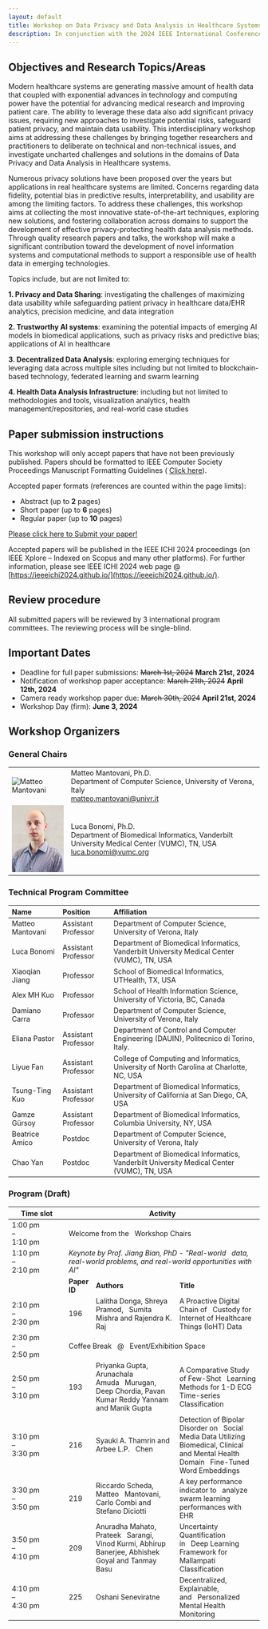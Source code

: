 ```yaml
---
layout: default
title: Workshop on Data Privacy and Data Analysis in Healthcare Systems
description: In conjunction with the 2024 IEEE International Conference on Healthcare Informatics (IEEE ICHI 2024) - 3rd June 2024 - Orlando (FL) - USA
---
```



## Objectives and Research Topics/Areas

<div class="jt"> 

Modern healthcare systems are generating massive amount of health data that coupled with exponential advances in technology and computing power have the potential for advancing medical research and improving patient care.  The ability to leverage these data also add significant privacy issues, requiring new approaches to investigate potential risks, safeguard patient privacy, and maintain data usability. This interdisciplinary workshop aims at addressing these challenges by bringing together researchers and practitioners to deliberate on technical and non-technical issues, and investigate uncharted challenges and solutions in the domains of Data Privacy and Data Analysis in Healthcare systems.

Numerous privacy solutions have been proposed over the years but applications in real healthcare systems are limited.  Concerns regarding data fidelity, potential bias in predictive results, interpretability, and usability are among the limiting factors. To address these challenges, this workshop aims at collecting the most innovative state-of-the-art techniques, exploring new solutions, and fostering collaboration across domains to support the development of effective privacy-protecting health data analysis methods.  Through quality research papers and talks, the workshop will make a significant contribution toward the  development of novel information systems and computational methods to support a responsible use of health data in emerging technologies. 

</div>

Topics include, but are not limited to:

**1. Privacy and Data Sharing**: investigating the challenges of maximizing data usability while safeguarding patient privacy in healthcare data/EHR analytics, precision medicine, and data integration

**2. Trustworthy AI systems**: examining the potential impacts of emerging AI models in biomedical applications, such as privacy risks and predictive bias; applications of AI in healthcare

**3. Decentralized Data Analysis**: exploring emerging techniques for leveraging data across multiple sites including but not limited to blockchain-based technology, federated learning and swarm learning

**4. Health Data Analysis Infrastructure**: including but not limited to methodologies and tools, visualization analytics, health management/repositories, and real-world  case studies



## Paper submission instructions

This workshop will only accept papers that have not been previously published.
Papers should be formatted to IEEE Computer Society Proceedings Manuscript Formatting Guidelines ( [Click here](https://www.ieee.org/conferences/publishing/templates.html)).

Accepted paper formats (references are counted within the page limits):

* Abstract (up to **2** pages)
* Short paper (up to **6** pages)
* Regular paper (up to **10** pages)

[Please click here to Submit your paper!](https://easychair.org/conferences/?conf=ieeeichi2024)

Accepted papers will be published in the IEEE ICHI 2024 proceedings (on IEEE Xplore – Indexed on Scopus and many other platforms). For further information, please see IEEE ICHI 2024 web page @ [https://ieeeichi2024.github.io/](https://ieeeichi2024.github.io/).

## Review procedure

All submitted papers will be reviewed by 3 international program committees. 
The reviewing process will be single-blind.

## Important Dates

* Deadline for full paper submissions: ~~March 1st, 2024~~ **March 21st, 2024**
* Notification of workshop paper acceptance: ~~March 21th, 2024~~ **April 12th, 2024**
* Camera ready workshop paper due: ~~March 30th, 2024~~ **April 21st, 2024**
* Workshop Day (firm): **June 3, 2024**

## Workshop Organizers

### General Chairs

<table class="tg">
<tbody>
  <tr>
    <td class="tg-0lax"><img src="https://www.di.univr.it/documenti//Persona/foto/foto765713.jpg" alt="Matteo Mantovani" width="150"></td>
    <td class="pad tg-0lax tg-cly1">Matteo Mantovani, Ph.D.<br>Department of Computer Science, University of Verona, Italy<br><a href="mailto:matteo.mantovani@univr.it">matteo.mantovani@univr.it</a> <br>  </td>
  </tr>
  <tr>
    <td class="tg-0lax toppp"><img src="LucaBonomi.jpg" alt="Luca Bonomi" width="150"></td>
    <td class="pad tg-0lax tg-cly1">Luca Bonomi, Ph.D.<br>
Department of Biomedical Informatics, Vanderbilt University Medical Center (VUMC), TN, USA<br>
<a href="mailto:luca.bonomi@vumc.org">luca.bonomi@vumc.org</a></td>
  </tr>
</tbody>
</table>
  
### Technical Program Committee

| Name              | Position              | Affiliation                                                                                |
|:------------------|:----------------------|:-------------------------------------------------------------------------------------------|
| Matteo Mantovani	| Assistant Professor	| Department of Computer Science, University of Verona, Italy                                |
| Luca Bonomi	    | Assistant Professor	| Department of Biomedical Informatics, Vanderbilt University Medical Center (VUMC), TN, USA |
| Xiaoqian Jiang	| Professor	            | School of Biomedical Informatics, UTHealth, TX, USA	                                     |
| Alex MH Kuo	    | Professor	            | School of Health Information Science, University of Victoria, BC, Canada                   |
| Damiano Carra	    | Professor	            | Department of Computer Science, University of Verona, Italy 	                             |
| Eliana Pastor	    | Assistant Professor	| Department of Control and Computer Engineering (DAUIN), Politecnico di Torino, Italy.	     |
| Liyue Fan	        | Assistant Professor	| College of Computing and Informatics, University of North Carolina at Charlotte, NC, USA	 |
| Tsung-Ting Kuo	| Assistant Professor	| Department of Biomedical Informatics, University of California at San Diego, CA, USA	     |
| Gamze Gürsoy	    | Assistant Professor	| Department of Biomedical Informatics, Columbia University, NY, USA	                     |
| Beatrice Amico	| Postdoc	            | Department of Computer Science, University of Verona, Italy	                             |
| Chao Yan	        | Postdoc	            | Department of Biomedical Informatics, Vanderbilt University Medical Center (VUMC), TN, USA |


### Program (Draft)


<table>
    <thead>
        <tr>
            <th style="min-width: 100px;">Time slot</th>
            <th colspan="3">Activity</th>
        </tr>
    </thead>
    <tbody>
        <tr>
            <td class="tdCenter">1:00 pm<br>–<br>1:10 pm</td>
            <td colspan="3">Welcome from the&nbsp;&nbsp;&nbsp;Workshop Chairs</td>
        </tr>
        <tr>
            <td class="tdCenter">1:10 pm<br>–<br>2:10 pm</td>
            <td colspan="3"><em> Keynote by Prof. Jiang Bian, PhD - "Real-world&nbsp;&nbsp;&nbsp;data, real-world problems, and real-world opportunities with AI"  </em></td>
        </tr>
        <tr>
            <td></td>
            <td><strong>Paper ID</strong></td>
            <td><strong>Authors</strong></td>
            <td><strong>Title</strong></td>
        </tr>
        <tr>
            <td class="tdCenter">2:10 pm<br>–<br>2:30 pm</td>
            <td class="tdCenter">196</td>
            <td>Lalitha Donga, Shreya Pramod,&nbsp;&nbsp;&nbsp;Sumita Mishra and Rajendra K. Raj</td>
            <td>A Proactive Digital Chain of&nbsp;&nbsp;&nbsp;Custody for Internet of Healthcare Things (IoHT) Data</td>
        </tr>
        <tr>
            <td class="tdCenter">2:30 pm<br>–<br>2:50 pm</td>
            <td colspan="3">Coffee Break&nbsp;&nbsp;&nbsp;@&nbsp;&nbsp;&nbsp;Event/Exhibition Space</td>
        </tr>
        <tr>
            <td class="tdCenter">2:50 pm<br>–<br>3:10 pm</td>
            <td class="tdCenter">193</td>
            <td>Priyanka Gupta, Arunachala Amuda&nbsp;&nbsp;&nbsp;Murugan, Deep Chordia, Pavan Kumar Reddy Yannam and Manik Gupta</td>
            <td>A Comparative Study of Few-Shot&nbsp;&nbsp;&nbsp;Learning Methods for 1-D ECG Time-series Classification</td>
        </tr>
        <tr>
            <td class="tdCenter">3:10 pm<br>–<br>3:30 pm</td>
            <td class="tdCenter">216</td>
            <td>Syauki A. Thamrin and Arbee L.P.&nbsp;&nbsp;&nbsp;Chen</td>
            <td>Detection of Bipolar Disorder on&nbsp;&nbsp;&nbsp;Social Media Data Utilizing Biomedical, Clinical and Mental Health Domain&nbsp;&nbsp;&nbsp;Fine-Tuned Word Embeddings</td>
        </tr>
        <tr>
            <td class="tdCenter">3:30 pm<br>–<br>3:50 pm</td>
            <td class="tdCenter">219</td>
            <td>Riccardo Scheda, Matteo&nbsp;&nbsp;&nbsp;Mantovani, Carlo Combi and Stefano Diciotti</td>
            <td>A key performance indicator to&nbsp;&nbsp;&nbsp;analyze swarm learning performances with EHR</td>
        </tr>
        <tr>
            <td class="tdCenter">3:50 pm<br>–<br>4:10 pm</td>   
            <td class="tdCenter">209</td>
            <td>Anuradha Mahato, Prateek&nbsp;&nbsp;&nbsp;Sarangi, Vinod Kurmi, Abhirup Banerjee, Abhishek Goyal and Tanmay Basu</td>
            <td>Uncertainty Quantification in&nbsp;&nbsp;&nbsp;Deep Learning Framework for Mallampati Classification</td>
        </tr>
        <tr>
            <td class="tdCenter">4:10 pm<br>–<br>4:30 pm</td>
            <td  class="tdCenter">225</td>
            <td>Oshani Seneviratne</td>
            <td>Decentralized, Explainable, and&nbsp;&nbsp;&nbsp;Personalized Mental Health Monitoring</td>
        </tr>
    </tbody>
</table>
